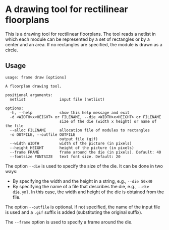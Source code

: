 # A drawing tool for rectilinear floorplans

This is a drawing tool for rectilinear floorplans. The tool reads a netlist in which each module can
be represented by a set of rectangles or by a center and an area. If no rectangles are specified, the module is drawn as
a circle.

## Usage

```
usage: frame draw [options]

A floorplan drawing tool.

positional arguments:
  netlist               input file (netlist)

options:
  -h, --help            show this help message and exit
  -d <WIDTH>x<HEIGHT> or FILENAME, --die <WIDTH>x<HEIGHT> or FILENAME
                        size of the die (width x height) or name of the file
  --alloc FILENAME      allocation file of modules to rectangles
  -o OUTFILE, --outfile OUTFILE
                        output file (gif)
  --width WIDTH         width of the picture (in pixels)
  --height HEIGHT       height of the picture (in pixels)
  --frame FRAME         frame around the die (in pixels). Default: 40
  --fontsize FONTSIZE   text font size. Default: 20
```

The option `--die` is used to specify the size of the die. It can be done in two ways:

* By specifying the width and the height in a string, e.g., `--die 50x40`
* By specifying the name of a file that describes the die, e.g., `--die die.yml`.
  In this case, the width and height of the die is obtained from the file.

The option `--outfile` is optional. If not specified, the name of the input file is used and a `.gif`
suffix is added (substituting the original suffix).

The `--frame` option is used to specify a frame around the die.


